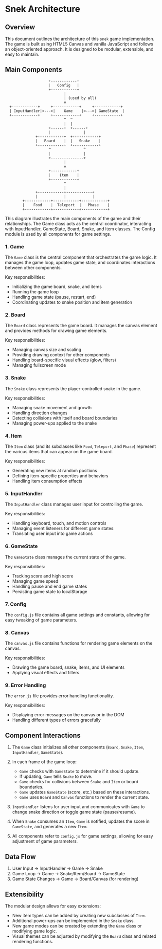 # Snek Architecture

## Overview

This document outlines the architecture of this `snek` game implementation. The game is built using HTML5 Canvas and vanilla JavaScript and follows an object-oriented approach. It is designed to be modular, extensible, and easy to maintain.

## Main Components

```
                    +------------+
                    |   Config   |
                    +------------+
                           |
                           | (used by all)
                           v
  +------------+     +------------+     +------------+
  | InputHandler|<--->|    Game    |<--->| GameState  |
  +------------+     +------------+     +------------+
                           ^  ^
                           |  |
                    +------+  +------+
                    |               |
              +------------+  +------------+
              |   Board    |  |   Snake    |
              +------------+  +------------+
                    ^               ^
                    |               |
                    +---------------+
                           |
                           v
                    +------------+
                    |    Item    |
                    +------------+
                           ^
                           |
              +------------+------------+
              |            |            |
        +------------+------------+------------+
        |    Food    |  Teleport  |   Phase    |
        +------------+------------+------------+
```

This diagram illustrates the main components of the game and their relationships. The Game class acts as the central coordinator, interacting with InputHandler, GameState, Board, Snake, and Item classes. The Config module is used by all components for game settings.

### 1. Game

The `Game` class is the central component that orchestrates the game logic. It manages the game loop, updates game state, and coordinates interactions between other components.

Key responsibilities:
- Initializing the game board, snake, and items
- Running the game loop
- Handling game state (pause, restart, end)
- Coordinating updates to snake position and item generation

### 2. Board

The `Board` class represents the game board. It manages the canvas element and provides methods for drawing game elements.

Key responsibilities:
- Managing canvas size and scaling
- Providing drawing context for other components
- Handling board-specific visual effects (glow, filters)
- Managing fullscreen mode

### 3. Snake

The `Snake` class represents the player-controlled snake in the game.

Key responsibilities:
- Managing snake movement and growth
- Handling direction changes
- Detecting collisions with itself and board boundaries
- Managing power-ups applied to the snake

### 4. Item

The `Item` class (and its subclasses like `Food`, `Teleport`, and `Phase`) represent the various items that can appear on the game board.

Key responsibilities:
- Generating new items at random positions
- Defining item-specific properties and behaviors
- Handling item consumption effects

### 5. InputHandler

The `InputHandler` class manages user input for controlling the game.

Key responsibilities:
- Handling keyboard, touch, and motion controls
- Managing event listeners for different game states
- Translating user input into game actions

### 6. GameState

The `GameState` class manages the current state of the game.

Key responsibilities:
- Tracking score and high score
- Managing game speed
- Handling pause and end game states
- Persisting game state to localStorage

### 7. Config

The `config.js` file contains all game settings and constants, allowing for easy tweaking of game parameters.

### 8. Canvas

The `canvas.js` file contains functions for rendering game elements on the canvas.

Key responsibilities:
- Drawing the game board, snake, items, and UI elements
- Applying visual effects and filters

### 9. Error Handling

The `error.js` file provides error handling functionality.

Key responsibilities:
- Displaying error messages on the canvas or in the DOM
- Handling different types of errors gracefully

## Component Interactions

1. The `Game` class initializes all other components (`Board`, `Snake`, `Item`, `InputHandler`, `GameState`).

2. In each frame of the game loop:
   - `Game` checks with `GameState` to determine if it should update.
   - If updating, `Game` tells `Snake` to move.
   - `Game` checks for collisions between `Snake` and `Item` or board boundaries.
   - `Game` updates `GameState` (score, etc.) based on these interactions.
   - `Game` uses `Board` and `Canvas` functions to render the current state.

3. `InputHandler` listens for user input and communicates with `Game` to change snake direction or toggle game state (pause/resume).

4. When `Snake` consumes an `Item`, `Game` is notified, updates the score in `GameState`, and generates a new `Item`.

5. All components refer to `config.js` for game settings, allowing for easy adjustment of game parameters.

## Data Flow

1. User Input → InputHandler → Game → Snake
2. Game Loop → Game → Snake/Item/Board → GameState
3. Game State Changes → Game → Board/Canvas (for rendering)

## Extensibility

The modular design allows for easy extensions:
- New item types can be added by creating new subclasses of `Item`.
- Additional power-ups can be implemented in the `Snake` class.
- New game modes can be created by extending the `Game` class or modifying game logic.
- Visual themes can be adjusted by modifying the `Board` class and related rendering functions.
